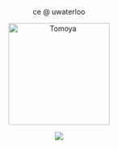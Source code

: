 <div align="center">


ce @ uwaterloo

<img src="https://stefantuczynski.com/tomoya.png" alt="Tomoya" width="200">


![](https://komarev.com/ghpvc/?username=stefantzn&color=33FFF6)

</div>

